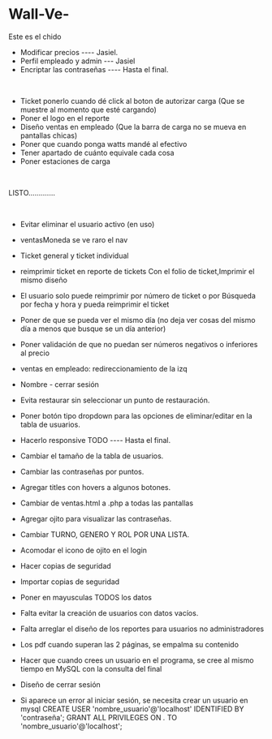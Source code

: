 # Wall-Ve-
Este es el chido

* Modificar precios ---- Jasiel.
* Perfil empleado y admin --- Jasiel 
* Encriptar las contraseñas ---- Hasta el final.
<br>


* Ticket ponerlo cuando dé click al boton de autorizar carga (Que se muestre al momento que esté cargando)
* Poner el logo en el reporte
* Diseño ventas en empleado (Que la barra de carga no se mueva en pantallas chicas)
* Poner que cuando ponga watts mandé al efectivo
* Tener apartado de cuánto equivale cada cosa
* Poner estaciones de carga




<br>

LISTO.............

<br>

* Evitar eliminar el usuario activo (en uso)
* ventasMoneda se ve raro el nav
* Ticket general y ticket individual
* reimprimir ticket en reporte de tickets Con el folio de ticket,Imprimir el mismo diseño
* El usuario solo puede reimprimir por número de ticket o por Búsqueda por fecha y hora y pueda reimprimir el ticket
* Poner de que se pueda ver el mismo día (no deja ver cosas del mismo día a menos que busque se un día anterior)
* Poner validación de que no puedan ser números negativos o inferiores al precio 
* ventas en empleado: redireccionamiento de la izq
* Nombre - cerrar sesión 
* Evita restaurar sin seleccionar un punto de restauración.
* Poner botón tipo dropdown para las opciones de eliminar/editar en la tabla de usuarios.

* Hacerlo responsive TODO ---- Hasta el final.
* Cambiar el tamaño de la tabla de usuarios. 
* Cambiar las contraseñas por puntos.
* Agregar titles con hovers a algunos botones.
* Cambiar de ventas.html a .php a todas las pantallas
* Agregar ojito para visualizar las contraseñas.
* Cambiar TURNO, GENERO Y ROL POR UNA LISTA.
* Acomodar el icono de ojito en el login
* Hacer copias de seguridad
* Importar copias de seguridad
* Poner en mayusculas TODOS los datos
* Falta evitar la creación de usuarios con datos vacíos.
* Falta arreglar el diseño de los reportes para usuarios no administradores
* Los pdf cuando superan las 2 páginas, se empalma su contenido
* Hacer que cuando crees un usuario en el programa, se cree al mismo tiempo en MySQL con la consulta del final
* Diseño de cerrar sesión

* Si aparece un error al iniciar sesión, se necesita crear un usuario en mysql
CREATE USER 'nombre_usuario'@'localhost' IDENTIFIED BY 'contraseña';
GRANT ALL PRIVILEGES ON *.* TO 'nombre_usuario'@'localhost';
